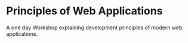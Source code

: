 # Principles of Web Applications

A one day Workshop explaining development principles of modern web applications.
